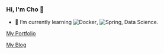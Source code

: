 ### Hi, I'm Cho 👋
- 🌱 I’m currently learning ![Docker](https://img.shields.io/badge/-Docker-eee?style=flat-square&logo=docker&logoColor=2496ed), ![Spring](https://img.shields.io/badge/-Spring-eee?style=flat-square&logo=spring&logoColor=6DB33F), Data Science.


[My Portfolio](https://www.notion.so/Choeunhak-92451136de1042169915d356773d8f9c)

[My Blog](https://durumiss.tistory.com/)
